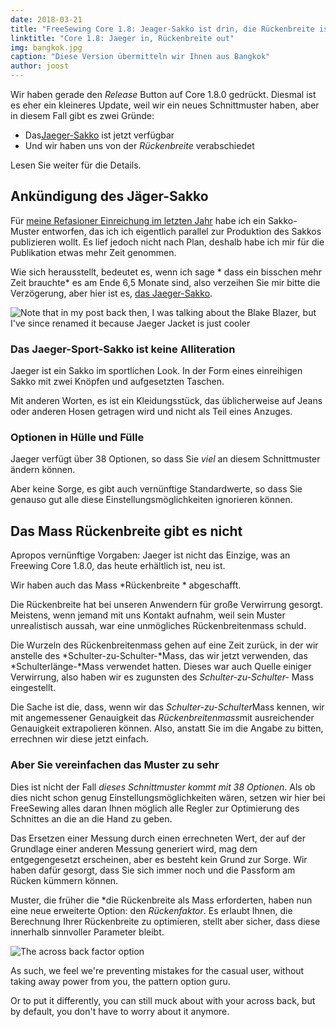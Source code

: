 ```yaml
---
date: 2018-03-21
title: "FreeSewing Core 1.8: Jeager-Sakko ist drin, die Rückenbreite ist raus"
linktitle: "Core 1.8: Jaeger in, Rückenbreite out"
img: bangkok.jpg
caption: "Diese Version übermitteln wir Ihnen aus Bangkok"
author: joost
---
```


Wir haben gerade den *Release* Button auf Core 1.8.0 gedrückt. Diesmal ist es eher ein kleineres Update, weil wir ein neues Schnittmuster haben, aber in diesem Fall gibt es zwei Gründe:

 - Das[Jaeger-Sakko](/patterns/jaeger) ist jetzt verfügbar
 - Und wir haben uns von der *Rückenbreite* verabschiedet

Lesen Sie weiter für die Details.

## Ankündigung des Jäger-Sakko

Für [meine Refasioner Einreichung im letzten Jahr](/blog/the-refashioners-2017/) habe ich ein Sakko-Muster entworfen, das ich ich eigentlich parallel zur Produktion des Sakkos publizieren wollt. Es lief jedoch nicht nach Plan, deshalb habe ich mir für die Publikation etwas mehr Zeit genommen.

Wie sich herausstellt, bedeutet es, wenn ich sage * dass ein bisschen mehr Zeit brauchte* es am Ende 6,5 Monate sind, also verzeihen Sie mir bitte die Verzögerung, aber hier ist es, [das Jaeger-Sakko](/patterns/jaeger).

![Note that in my post back then, I was talking about the Blake Blazer, but I've since renamed it because Jaeger Jacket is just cooler](jaeger.jpg)

### Das Jaeger-Sport-Sakko ist keine Alliteration

Jaeger ist ein Sakko im sportlichen Look. In der Form eines einreihigen Sakko mit zwei Knöpfen und aufgesetzten Taschen.

Mit anderen Worten, es ist ein Kleidungsstück, das üblicherweise auf Jeans oder anderen Hosen getragen wird und nicht als Teil eines Anzuges.

### Optionen in Hülle und Fülle

Jaeger verfügt über 38 Optionen, so dass Sie *viel* an diesem Schnittmuster ändern können.

Aber keine Sorge, es gibt auch vernünftige Standardwerte, so dass Sie genauso gut alle diese Einstellungsmöglichkeiten ignorieren können.

## Das Mass Rückenbreite gibt es nicht

Apropos vernünftige Vorgaben: Jaeger ist nicht das Einzige, was an Freewing Core 1.8.0, das heute erhältlich ist, neu ist.

Wir haben auch das Mass *Rückenbreite * abgeschafft.

Die Rückenbreite hat bei unseren Anwendern für große Verwirrung gesorgt. Meistens, wenn jemand mit uns Kontakt aufnahm, weil sein Muster unrealistisch aussah, war eine unmögliches Rückenbreitenmass schuld.

Die Wurzeln des Rückenbreitenmass gehen auf eine Zeit zurück, in der wir anstelle des *Schulter-zu-Schulter-*Mass, das wir jetzt verwenden, das *Schulterlänge-*Mass verwendet hatten. Dieses war auch Quelle einiger Verwirrung, also haben wir es zugunsten des *Schulter-zu-Schulter-* Mass eingestellt.

Die Sache ist die, dass, wenn wir das *Schulter-zu-Schulter*Mass kennen, wir mit angemessener Genauigkeit das *Rückenbreitenmass*mit ausreichender Genauigkeit extrapolieren können. Also, anstatt Sie im die Angabe zu bitten, errechnen wir diese jetzt einfach.

### Aber Sie vereinfachen das Muster zu sehr

Dies ist nicht der Fall *dieses Schnittmuster kommt mit 38 Optionen*. Als ob dies nicht schon genug Einstellungsmöglichkeiten wären, setzen wir hier bei FreeSewing alles daran Ihnen möglich alle Regler zur Optimierung des Schnittes an die an die Hand zu geben.

Das Ersetzen einer Messung durch einen errechneten Wert, der auf der Grundlage einer anderen Messung generiert wird, mag dem entgegengesetzt erscheinen, aber es besteht kein Grund zur Sorge. Wir haben dafür gesorgt, dass Sie sich immer noch und die Passform am Rücken kümmern können.

Muster, die früher die *die Rückenbreite als Mass erforderten, haben nun eine neue erweiterte Option: den *Rückenfaktor*. Es erlaubt Ihnen, die Berechnung Ihrer Rückenbreite zu optimieren, stellt aber sicher, dass diese innerhalb sinnvoller Parameter bleibt.</p>

![The across back factor option](acrossback.png)

As such, we feel we're preventing mistakes for the casual user, without taking away power from you, the pattern option guru.

Or to put it differently, you can still muck about with your across back, but by default, you don't have to worry about it anymore.
